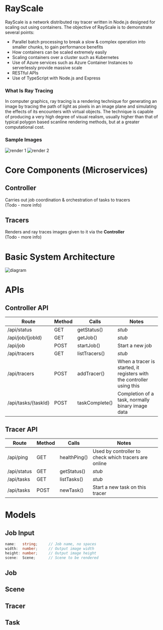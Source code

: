 # RayScale
RayScale is a network distributed ray tracer written in Node.js designed for scaling out using containers. The objective of RayScale is to demonstrate several points:
 - Parallel batch processing to break a slow & complex operation into smaller chunks, to gain performance benefits
 - How containers can be scaled extremely easily 
 - Scaling containers over a cluster such as Kubernetes
 - Use of Azure services such as Azure Container Instances to serverlessly provide massive scale
 - RESTful APIs
 - Use of TypeScript with Node.js and Express

### What Is Ray Tracing
In computer graphics, ray tracing is a rendering technique for generating an image by tracing the path of light as pixels in an image plane and simulating the effects of its encounters with virtual objects. The technique is capable of producing a very high degree of visual realism, usually higher than that of typical polygon based scanline rendering methods, but at a greater computational cost.

### Sample Images
![render 1](https://user-images.githubusercontent.com/14982936/40837744-627bab34-6593-11e8-981f-4df7685ba76c.png)
![render 2](https://user-images.githubusercontent.com/14982936/40837745-628f91b2-6593-11e8-9917-f05a2ac277bd.png)



# Core Components (Microservices)
## Controller
Carries out job coordination & orchestration of tasks to tracers  
(Todo - more info)

## Tracers
Renders and ray traces images given to it via the **Controller**  
(Todo - more info)



# Basic System Architecture
![diagram](https://user-images.githubusercontent.com/14982936/40764441-fbed1ee0-64a0-11e8-86e8-b861c13f11b4.png)



# APIs
## Controller API

|Route|Method|Calls|Notes|
|---|---|---|---|
|/api/status|GET|getStatus()|*stub*|
|/api/job/{jobId}|GET|getJob()|*stub*|
|/api/job|POST|startJob()|Start a new job|
|/api/tracers|GET|listTracers()|*stub*|
|/api/tracers|POST|addTracer()|When a tracer is started, it registers with the controller using this|
|/api/tasks/{taskId}|POST|taskComplete()|Completion of a task, normally binary image data|

## Tracer API
|Route|Method|Calls|Notes|
|---|---|---|---|
|/api/ping|GET|healthPing()|Used by controller to check which tracers are online|
|/api/status|GET|getStatus()|*stub*|
|/api/tasks|GET|listTasks()|*stub*|
|/api/tasks|POST|newTask()|Start a new task on this tracer|



# Models

## Job Input
```typescript
name:   string;     // Job name, no spaces
width:  number;     // Output image width
height: number;     // Output image height
scene:  Scene;      // Scene to be rendered  
```

## Job
## Scene
## Tracer
## Task